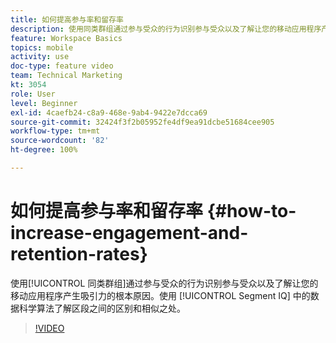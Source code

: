 ```yaml
---
title: 如何提高参与率和留存率
description: 使用同类群组通过参与受众的行为识别参与受众以及了解让您的移动应用程序产生吸引力的根本原因。使用 Segment IQ 中的数据科学算法了解区段之间的区别和相似之处。
feature: Workspace Basics
topics: mobile
activity: use
doc-type: feature video
team: Technical Marketing
kt: 3054
role: User
level: Beginner
exl-id: 4caefb24-c8a9-468e-9ab4-9422e7dcca69
source-git-commit: 32424f3f2b05952fe4df9ea91dcbe51684cee905
workflow-type: tm+mt
source-wordcount: '82'
ht-degree: 100%

---
```


# 如何提高参与率和留存率 {#how-to-increase-engagement-and-retention-rates}

使用[!UICONTROL 同类群组]通过参与受众的行为识别参与受众以及了解让您的移动应用程序产生吸引力的根本原因。使用 [!UICONTROL Segment IQ] 中的数据科学算法了解区段之间的区别和相似之处。

>[!VIDEO](https://video.tv.adobe.com/v/27825/?quality=12)
